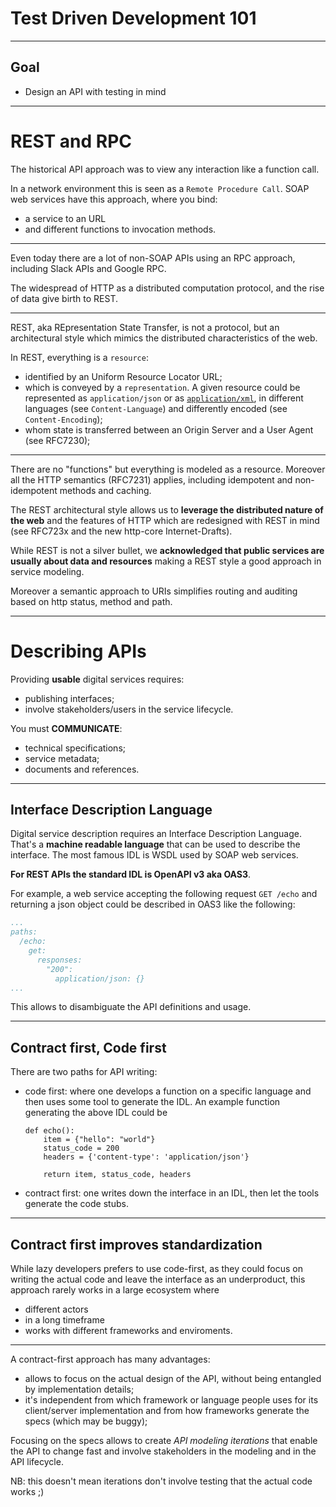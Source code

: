# Test Driven Development 101



---


## Goal

  - Design an API with testing in mind
  
---

# REST and RPC

The historical API approach was to view any interaction like a function call.

In a network environment this is seen as a `Remote Procedure Call`.
SOAP web services have this approach, where you bind:

 * a service to an URL 
 * and different functions to invocation methods.

----

Even today there are a lot of non-SOAP APIs using an RPC approach, 
including Slack APIs and Google RPC.

The widespread of HTTP as a distributed computation protocol,
 and the rise of data give birth to REST.

----

REST, aka REpresentation State Transfer, is not a protocol,
 but an architectural style which mimics the distributed characteristics of the web.

In REST, everything is a `resource`:

- identified by an Uniform Resource Locator URL;
- which is conveyed by a `representation`. A given resource 
could be represented as `application/json` or 
as [`application/xml`](https://tools.ietf.org/html/rfc7303), 
in different languages (see `Content-Language`)
 and differently encoded (see `Content-Encoding`);
- whom state is transferred between an Origin Server
 and a User Agent (see RFC7230);

---- 

There are no "functions" but everything is modeled as a resource. 
Moreover all the HTTP semantics (RFC7231) applies, including idempotent 
and non-idempotent methods and caching.

The REST architectural style allows us to 
**leverage the distributed nature of the web** and
 the features of HTTP which are redesigned with REST in mind 
 (see RFC723x and the new http-core Internet-Drafts).

While REST is not a silver bullet, we 
**acknowledged that public services are usually about data and resources**
 making a REST style a good approach in service modeling. 

Moreover a semantic approach to URIs simplifies routing and auditing
 based on http status, method and path.

---

# Describing APIs

Providing **usable** digital services requires:

- publishing interfaces;
- involve stakeholders/users in the service lifecycle.

You must **COMMUNICATE**:

- technical specifications;
- service metadata;
- documents and references.

---

## Interface Description Language

Digital service description requires an Interface Description Language. 
That's a **machine readable
language** that can be used to describe the interface. 
The most famous IDL is WSDL used by SOAP web services. 

**For REST APIs the standard IDL is OpenAPI v3 aka OAS3**.

For example, a web service accepting the following request `GET /echo` and
 returning a json object could be described in OAS3 like the following:

```yaml
...
paths:
  /echo:
    get:
      responses:
        "200":
          application/json: {}
...
```

This allows to disambiguate the API definitions and usage.

---

## Contract first, Code first

There are two paths for API writing:

- code first: where one develops a function on a specific language 
  and then uses some tool to generate the
  IDL. An example function generating the above IDL could be
  
  ```
  def echo():
      item = {"hello": "world"}
      status_code = 200
      headers = {'content-type': 'application/json'}
      
      return item, status_code, headers
  ```
  
- contract first: one writes down the interface in an IDL,
 then let the tools generate the code stubs.

---

## Contract first improves standardization

While lazy developers prefers to use code-first, 
as they could focus on writing the actual code and leave 
the interface as an underproduct, 
this approach rarely works in a large ecosystem where

  * different actors 
  * in a long timeframe 
  * works with different frameworks and enviroments.

----

A contract-first approach has many advantages:

- allows to focus on the actual design of the API, without 
  being entangled by implementation details;
- it's independent from which framework or language people uses
  for its client/server implementation and from how frameworks generate the
  specs (which may be buggy);

Focusing on the specs allows to create *API modeling iterations* that enable
the API to change fast and involve stakeholders in the modeling and in the 
API lifecycle.

NB: this doesn't mean iterations don't involve testing that the actual code works ;)
